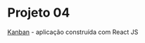 # Projeto 04

<a href="https://angelica
blirio.github.io/Projeto04-react-js/">Kanban</a> - aplicação construída com React JS

